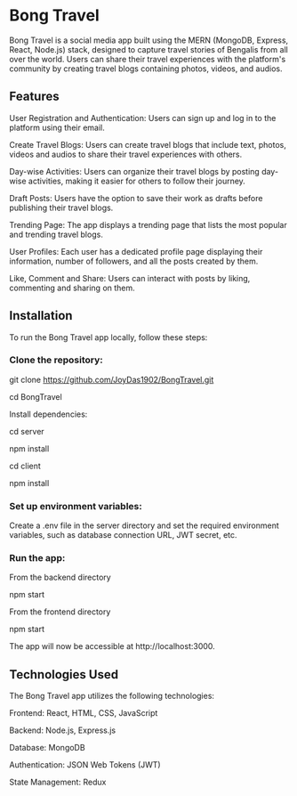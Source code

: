 # Bong Travel
Bong Travel is a social media app built using the MERN (MongoDB, Express, React, Node.js) stack, designed to capture travel stories of Bengalis from all over the world. Users can share their travel experiences with the platform's community by creating travel blogs containing photos, videos, and audios.

## Features

User Registration and Authentication: Users can sign up and log in to the platform using their email.

Create Travel Blogs: Users can create travel blogs that include text, photos, videos and audios to share their travel experiences with others.

Day-wise Activities: Users can organize their travel blogs by posting day-wise activities, making it easier for others to follow their journey.

Draft Posts: Users have the option to save their work as drafts before publishing their travel blogs.

Trending Page: The app displays a trending page that lists the most popular and trending travel blogs.

User Profiles: Each user has a dedicated profile page displaying their information, number of followers, and all the posts created by them.

Like, Comment and Share: Users can interact with posts by liking, commenting and sharing on them.

## Installation
To run the Bong Travel app locally, follow these steps:

### Clone the repository:

git clone https://github.com/JoyDas1902/BongTravel.git

cd BongTravel

Install dependencies:

cd server

npm install

cd client

npm install

### Set up environment variables:
Create a .env file in the server directory and set the required environment variables, such as database connection URL, JWT secret, etc.

### Run the app:

From the backend directory

npm start

From the frontend directory

npm start

The app will now be accessible at http://localhost:3000.

## Technologies Used
The Bong Travel app utilizes the following technologies:

Frontend: React, HTML, CSS, JavaScript

Backend: Node.js, Express.js

Database: MongoDB

Authentication: JSON Web Tokens (JWT)

State Management: Redux
